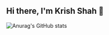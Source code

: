 ## Hi there, I'm Krish Shah 👋


![Anurag's GitHub stats](https://github-readme-stats.vercel.app/api?username=CollyWobble1&show_icons=true&theme=radical)
<!--
**CollyWobble1/CollyWobble1** is a ✨ _special_ ✨ repository because its `README.md` (this file) appears on your GitHub profile.

Here are some ideas to get you started:

- 🔭 I’m currently working on ...
- 🌱 I’m currently learning ...
- 👯 I’m looking to collaborate on ...
- 🤔 I’m looking for help with ...
- 💬 Ask me about ...
- 📫 How to reach me: ...
- 😄 Pronouns: ...
- ⚡ Fun fact: ...
-->
